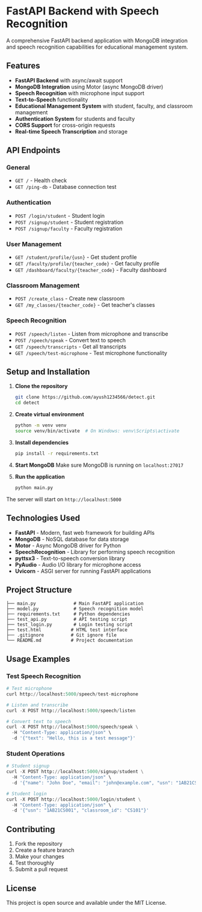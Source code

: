 # FastAPI Backend with Speech Recognition

A comprehensive FastAPI backend application with MongoDB integration and speech recognition capabilities for educational management system.

## Features

- **FastAPI Backend** with async/await support
- **MongoDB Integration** using Motor (async MongoDB driver)
- **Speech Recognition** with microphone input support
- **Text-to-Speech** functionality
- **Educational Management System** with student, faculty, and classroom management
- **Authentication System** for students and faculty
- **CORS Support** for cross-origin requests
- **Real-time Speech Transcription** and storage

## API Endpoints

### General
- `GET /` - Health check
- `GET /ping-db` - Database connection test

### Authentication
- `POST /login/student` - Student login
- `POST /signup/student` - Student registration
- `POST /signup/faculty` - Faculty registration

### User Management
- `GET /student/profile/{usn}` - Get student profile
- `GET /faculty/profile/{teacher_code}` - Get faculty profile
- `GET /dashboard/faculty/{teacher_code}` - Faculty dashboard

### Classroom Management
- `POST /create_class` - Create new classroom
- `GET /my_classes/{teacher_code}` - Get teacher's classes

### Speech Recognition
- `POST /speech/listen` - Listen from microphone and transcribe
- `POST /speech/speak` - Convert text to speech
- `GET /speech/transcripts` - Get all transcripts
- `GET /speech/test-microphone` - Test microphone functionality

## Setup and Installation

1. **Clone the repository**
   ```bash
   git clone https://github.com/ayush1234566/detect.git
   cd detect
   ```

2. **Create virtual environment**
   ```bash
   python -m venv venv
   source venv/bin/activate  # On Windows: venv\Scripts\activate
   ```

3. **Install dependencies**
   ```bash
   pip install -r requirements.txt
   ```

4. **Start MongoDB**
   Make sure MongoDB is running on `localhost:27017`

5. **Run the application**
   ```bash
   python main.py
   ```

The server will start on `http://localhost:5000`

## Technologies Used

- **FastAPI** - Modern, fast web framework for building APIs
- **MongoDB** - NoSQL database for data storage
- **Motor** - Async MongoDB driver for Python
- **SpeechRecognition** - Library for performing speech recognition
- **pyttsx3** - Text-to-speech conversion library
- **PyAudio** - Audio I/O library for microphone access
- **Uvicorn** - ASGI server for running FastAPI applications

## Project Structure

```
├── main.py              # Main FastAPI application
├── model.py             # Speech recognition model
├── requirements.txt     # Python dependencies
├── test_api.py          # API testing script
├── test_login.py        # Login testing script
├── test.html           # HTML test interface
├── .gitignore          # Git ignore file
└── README.md           # Project documentation
```

## Usage Examples

### Test Speech Recognition
```python
# Test microphone
curl http://localhost:5000/speech/test-microphone

# Listen and transcribe
curl -X POST http://localhost:5000/speech/listen

# Convert text to speech
curl -X POST http://localhost:5000/speech/speak \
  -H "Content-Type: application/json" \
  -d '{"text": "Hello, this is a test message"}'
```

### Student Operations
```python
# Student signup
curl -X POST http://localhost:5000/signup/student \
  -H "Content-Type: application/json" \
  -d '{"name": "John Doe", "email": "john@example.com", "usn": "1AB21CS001"}'

# Student login
curl -X POST http://localhost:5000/login/student \
  -H "Content-Type: application/json" \
  -d '{"usn": "1AB21CS001", "classroom_id": "CS101"}'
```

## Contributing

1. Fork the repository
2. Create a feature branch
3. Make your changes
4. Test thoroughly
5. Submit a pull request

## License

This project is open source and available under the MIT License.
